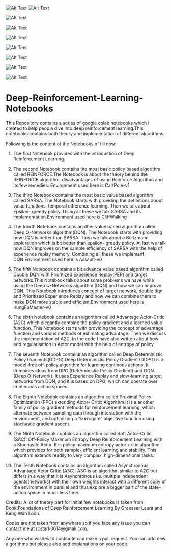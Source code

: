 ![Alt Text](https://j.gifs.com/OMBMLr.gif)          ![Alt Text](https://j.gifs.com/r848Vp.gif)

![Alt Text](https://github.com/Rahul-Choudhary-3614/Deep-Reinforcement-Learning-Notebooks/blob/master/Demos/pusher.gif)

![Alt Text](https://github.com/Rahul-Choudhary-3614/Deep-Reinforcement-Learning-Notebooks/blob/master/Demos/cartpole.gif)

![Alt Text](https://github.com/Rahul-Choudhary-3614/Deep-Reinforcement-Learning-Notebooks/blob/master/Demos/Pendulum-v0.gif)

![Alt Text](https://github.com/Rahul-Choudhary-3614/Deep-Reinforcement-Learning-Notebooks/blob/master/Demos/Ant.gif)

![Alt Text](https://github.com/Rahul-Choudhary-3614/Deep-Reinforcement-Learning-Notebooks/blob/master/Demos/Half-Cheetah.gif)

![Alt Text](https://github.com/Rahul-Choudhary-3614/Deep-Reinforcement-Learning-Notebooks/blob/master/Demos/Half-Cheetah.gif)

![Alt Text](https://github.com/Rahul-Choudhary-3614/Deep-Reinforcement-Learning-Notebooks/blob/master/Demos/Doom_Death_Match.gif)

# Deep-Reinforcement-Learning-Notebooks
This Repository contains a series of google colab notebooks which I created to help people dive into deep reinforcement learning.This notebooks contains both theory and implementation of different algorithms. 

Following is the content of the Notebooks of till now:
1) The first Notebook provides with the introduction of Deep Reinforcement Learning. 

2) The second Notebook contains the most basic policy based algorithm called REINFORCE.The Notebook is about the theory behind the REINFORCE algorithm, disadvantages of using Reinforce Algorithm and its few remedies. Environment used  here is CartPole-v1

3) The third Notebook contains the most basic value based algorithm called SARSA. The Notebook starts with providing the definitions about value functions, temporal difference learning. Then we talk about Epsilon- greedy policy. Using all these we talk SARSA and its implementation.Environment used  here is CliffWalking

4) The fourth Notebook contains another value based algorithm called Deep Q-Networks algorithm(DQN). The Notebook starts with providing how DQN is better than SARSA. Then we talk about a Boltzmann exploration which is bit better than epsilon- greedy policy. At last we talk how DQN improves on the sample efficiency of SARSA with the help of experience replay memory. Combining all these we implement DQN.Environment used  here is Assault-v0

5) The fifth Notebook contains a bit advance value based algorithm called Double DQN with Prioritized Experience Replay(PER) and target networks.This Notebook talks about some problems we have while using the Deep Q-Networks algorithm (DQN) and how we can improve DQN. This Notebook introduces concept of target network, double dqn and Prioritized Experience Replay and how we can combine them to make DQN more stable and efficient.Environment used  here is KungFuMaster-v0

6) The sixth Notebook contains an algorithm called Advantage Actor-Critic (A2C) which elegantly combine the policy gradient and a learned value function. This Notebook starts with providing the concept of advantage function and various methods of estimating advantage. Then we discuss the implementation of A2C. In the code I have also written about how add regularisation in Actor model with the help of entropy of policy

7) The seventh Notebook contains an algorithm called Deep Deterministic Policy Gradients(DDPG).Deep Deterministic Policy Gradient (DDPG) is a model-free off-policy algorithm for learning continous actions.
It combines ideas from DPG (Deterministic Policy Gradient) and DQN (Deep Q-Network). It uses Experience Replay and slow-learning target networks from DQN, and it is based on DPG, which can operate over continuous action spaces.

8) The Eighth Notebook contains an algorithm called Proximal Policy Optimization (PPO) extending Actor- Critic Algorithm.It is a another family of policy gradient methods for reinforcement learning, which alternate between sampling data through interaction with the environment, and optimizing a "surrogate" objective function using stochastic gradient ascent.

9) The Ninth Notebook contains an algorithm called Soft Actor-Critic (SAC): Off-Policy Maximum Entropy Deep Reinforcement Learning with a Stochastic Actor. It is policy maximum entropy actor-critic algorithm which provides for both sample- efficient learning and stability. This algorithm extends readily to very complex, high-dimensional tasks. 

10) The Tenth Notebook contains an algorithm called Asynchronous Advantage Actor Critic (A3C): A3C is an algorithm similar to A2C but differs in a way that it is  Asynchronous i.e. multiple independent agents(networks) with their own weights interact with a different copy of the environment in parallel and  thus explore a bigger part of the state-action space in much less time.

Credits: A lot of theory part for initial few notebooks is taken from Book:Foundations of Deep Reinforcement Learning By Graesser Laura and  Keng Wah Loon.

Codes are not taken from anywhere so if you face any issue you can contact me at rcstark3614@gmail.com. 

Any one who wishes to contibute can make a pull request. You can add new algorithms but please also add explanations on your code.

